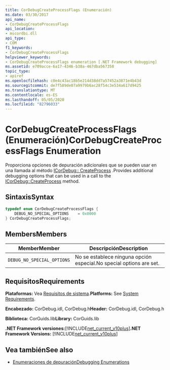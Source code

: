 ```yaml
---
title: CorDebugCreateProcessFlags (Enumeración)
ms.date: 03/30/2017
api_name:
- CorDebugCreateProcessFlags
api_location:
- mscordbi.dll
api_type:
- COM
f1_keywords:
- CorDebugCreateProcessFlags
helpviewer_keywords:
- CorDebugCreateProcessFlags enumeration [.NET Framework debugging]
ms.assetid: e709acce-6a17-4346-b38a-467dba567358
topic_type:
- apiref
ms.openlocfilehash: c0e4c43ac18b5e214d38dd7a57452a3871e4b43d
ms.sourcegitcommit: de7f589de07a9979b6ac28f54c3e534a617d9425
ms.translationtype: MT
ms.contentlocale: es-ES
ms.lasthandoff: 05/05/2020
ms.locfileid: "82796033"
---
```

# <a name="cordebugcreateprocessflags-enumeration"></a><span data-ttu-id="35158-102">CorDebugCreateProcessFlags (Enumeración)</span><span class="sxs-lookup"><span data-stu-id="35158-102">CorDebugCreateProcessFlags Enumeration</span></span>
<span data-ttu-id="35158-103">Proporciona opciones de depuración adicionales que se pueden usar en una llamada al método [ICorDebug:: CreateProcess](icordebug-createprocess-method.md) .</span><span class="sxs-lookup"><span data-stu-id="35158-103">Provides additional debugging options that can be used in a call to the [ICorDebug::CreateProcess](icordebug-createprocess-method.md) method.</span></span>  
  
## <a name="syntax"></a><span data-ttu-id="35158-104">Sintaxis</span><span class="sxs-lookup"><span data-stu-id="35158-104">Syntax</span></span>  
  
```cpp  
typedef enum CorDebugCreateProcessFlags {  
    DEBUG_NO_SPECIAL_OPTIONS    = 0x0000  
} CorDebugCreateProcessFlags;  
```  
  
## <a name="members"></a><span data-ttu-id="35158-105">Members</span><span class="sxs-lookup"><span data-stu-id="35158-105">Members</span></span>  
  
|<span data-ttu-id="35158-106">Member</span><span class="sxs-lookup"><span data-stu-id="35158-106">Member</span></span>|<span data-ttu-id="35158-107">Descripción</span><span class="sxs-lookup"><span data-stu-id="35158-107">Description</span></span>|  
|------------|-----------------|  
|`DEBUG_NO_SPECIAL_OPTIONS`|<span data-ttu-id="35158-108">No se establece ninguna opción especial.</span><span class="sxs-lookup"><span data-stu-id="35158-108">No special options are set.</span></span>|  
  
## <a name="requirements"></a><span data-ttu-id="35158-109">Requisitos</span><span class="sxs-lookup"><span data-stu-id="35158-109">Requirements</span></span>  
 <span data-ttu-id="35158-110">**Plataformas:** Vea [Requisitos de sistema](../../get-started/system-requirements.md).</span><span class="sxs-lookup"><span data-stu-id="35158-110">**Platforms:** See [System Requirements](../../get-started/system-requirements.md).</span></span>  
  
 <span data-ttu-id="35158-111">**Encabezado:** CorDebug.idl, CorDebug.h</span><span class="sxs-lookup"><span data-stu-id="35158-111">**Header:** CorDebug.idl, CorDebug.h</span></span>  
  
 <span data-ttu-id="35158-112">**Biblioteca:** CorGuids.lib</span><span class="sxs-lookup"><span data-stu-id="35158-112">**Library:** CorGuids.lib</span></span>  
  
 <span data-ttu-id="35158-113">**.NET Framework versiones:**[!INCLUDE[net_current_v10plus](../../../../includes/net-current-v10plus-md.md)]</span><span class="sxs-lookup"><span data-stu-id="35158-113">**.NET Framework Versions:** [!INCLUDE[net_current_v10plus](../../../../includes/net-current-v10plus-md.md)]</span></span>  
  
## <a name="see-also"></a><span data-ttu-id="35158-114">Vea también</span><span class="sxs-lookup"><span data-stu-id="35158-114">See also</span></span>

- [<span data-ttu-id="35158-115">Enumeraciones de depuración</span><span class="sxs-lookup"><span data-stu-id="35158-115">Debugging Enumerations</span></span>](debugging-enumerations.md)
